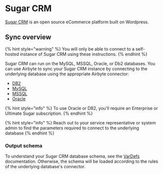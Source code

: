 # Sugar CRM

[Sugar CRM](https://www.sugarcrm.com/) is an open source eCommerce platform built on Wordpress.

## Sync overview

{% hint style="warning" %}
You will only be able to connect to a self-hosted instance of Sugar CRM using these instructions.
{% endhint %}

Sugar CRM can run on the MySQL, MSSQL, Oracle, or Db2 databases. You can use Airbyte to sync your Sugar CRM instance by connecting to the underlying database using the appropriate Airbyte connector:

* [DB2](db2.md)
* [MySQL](mysql.md)
* [MSSQL](mssql.md)
* [Oracle](oracle.md)

{% hint style="info" %}
To use Oracle or DB2, you'll require an Enterprise or Ultimate Sugar subscription.
{% endhint %}

{% hint style="info" %}
Reach out to your service representative or system admin to find the parameters required to connect to the underlying database
{% endhint %}

### Output schema

To understand your Sugar CRM database schema, see the [VarDefs](https://support.sugarcrm.com/Documentation/Sugar_Developer/Sugar_Developer_Guide_11.0/Data_Framework/Vardefs/) documentation. Otherwise, the schema will be loaded according to the rules of the underlying database's connector.

